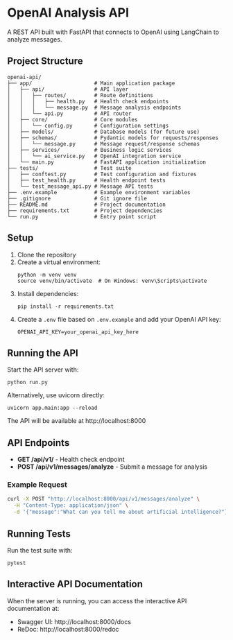 # OpenAI Analysis API

A REST API built with FastAPI that connects to OpenAI using LangChain to analyze messages.

## Project Structure

```
openai-api/
├── app/                    # Main application package
│   ├── api/                # API layer
│   │   ├── routes/         # Route definitions
│   │   │   ├── health.py   # Health check endpoints
│   │   │   └── message.py  # Message analysis endpoints
│   │   └── api.py          # API router 
│   ├── core/               # Core modules
│   │   └── config.py       # Configuration settings
│   ├── models/             # Database models (for future use)
│   ├── schemas/            # Pydantic models for requests/responses
│   │   └── message.py      # Message request/response schemas
│   ├── services/           # Business logic services
│   │   └── ai_service.py   # OpenAI integration service
│   └── main.py             # FastAPI application initialization
├── tests/                  # Test suite
│   ├── conftest.py         # Test configuration and fixtures
│   ├── test_health.py      # Health endpoint tests
│   └── test_message_api.py # Message API tests
├── .env.example            # Example environment variables
├── .gitignore              # Git ignore file
├── README.md               # Project documentation
├── requirements.txt        # Project dependencies
└── run.py                  # Entry point script
```

## Setup

1. Clone the repository
2. Create a virtual environment:
   ```
   python -m venv venv
   source venv/bin/activate  # On Windows: venv\Scripts\activate
   ```
3. Install dependencies:
   ```
   pip install -r requirements.txt
   ```
4. Create a `.env` file based on `.env.example` and add your OpenAI API key:
   ```
   OPENAI_API_KEY=your_openai_api_key_here
   ```

## Running the API

Start the API server with:

```
python run.py
```

Alternatively, use uvicorn directly:

```
uvicorn app.main:app --reload
```

The API will be available at http://localhost:8000

## API Endpoints

- **GET /api/v1/** - Health check endpoint
- **POST /api/v1/messages/analyze** - Submit a message for analysis

### Example Request

```bash
curl -X POST "http://localhost:8000/api/v1/messages/analyze" \
  -H "Content-Type: application/json" \
  -d '{"message":"What can you tell me about artificial intelligence?"}'
```

## Running Tests

Run the test suite with:

```
pytest
```

## Interactive API Documentation

When the server is running, you can access the interactive API documentation at:

- Swagger UI: http://localhost:8000/docs
- ReDoc: http://localhost:8000/redoc 
